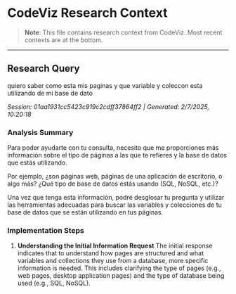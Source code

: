 # CodeViz Research Context

> **Note**: This file contains research context from CodeViz. Most recent contexts are at the bottom.

---

## Research Query

quiero saber como esta mis paginas y que variable y coleccon esta utilizando de mi base de dato 

*Session: 01aa1931cc5423c919c2cdff37864ff2 | Generated: 2/7/2025, 10:20:18*

### Analysis Summary

Para poder ayudarte con tu consulta, necesito que me proporciones más información sobre el tipo de páginas a las que te refieres y la base de datos que estás utilizando.

Por ejemplo, ¿son páginas web, páginas de una aplicación de escritorio, o algo más? ¿Qué tipo de base de datos estás usando (SQL, NoSQL, etc.)?

Una vez que tenga esta información, podré desglosar tu pregunta y utilizar las herramientas adecuadas para buscar las variables y colecciones de tu base de datos que se están utilizando en tus páginas.

### Implementation Steps

1. **Understanding the Initial Information Request**
   The initial response indicates that to understand how pages are structured and what variables and collections they use from a database, more specific information is needed. This includes clarifying the type of pages (e.g., web pages, desktop application pages) and the type of database being used (e.g., SQL, NoSQL).

